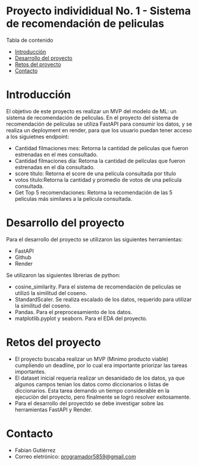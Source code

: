 # Proyecto individidual No. 1 - Sistema de recomendación de peliculas

Tabla de contenido
- [Introducción](#introducción)
- [Desarrollo del proyecto](#desarrollo-del-proyecto)
- [Retos del proyecto](#retos-del-proyecto)
- [Contacto](#contacto)

# Introducción
El objetivo de este proyecto es realizar un MVP del modelo de ML: un sistema de recomendación de pelìculas. 
En el proyecto del sistema de recomendación de películas se utiliza FastAPI para consumir los datos, y se realiza un deployment en render, para que los usuario puedan tener acceso a los siguietnes endpoint:
- Cantidad filmaciones mes: Retorna la cantidad de películas que fueron estrenadas en el mes consultado.
- Cantidad filmaciones día: Retorna la cantidad de películas que fueron estrenadas en el día consultado.
- score titulo: Retorna el score de una película consultada por título
- votos titulo:Retorna la cantidad y promedio de votos de una película consultada.
- Get Top 5 recomendaciones: Retorna la recomendación de las 5 peliculas más similares a la pelicula consultada. 

# Desarrollo del proyecto
Para el desarrollo del proyecto se utilizaron las siguientes herramientas:
- FastAPI
- Github
- Render

Se utilizaron las siguientes librerias de python:
- cosine_similarity. Para el sistema de recomendación de peliculas se utilizó la similitud del coseno.
- StandardScaler. Se realiza escalado de los datos, requerido para utilizar la similitud del coseno.
- Pandas. Para el preprocesamiento de los datos.
- matplotlib.pyplot y seaborn. Para el EDA del proyecto.

# Retos del proyecto
- El proyecto buscaba realizar un MVP (Mìnimo producto viable) cumpliendo un deadline, por lo cual era importante priorizar las tareas importantes.
- El dataset inicial requeria realizar un desanidado de los datos, ya que algunos campos tenian los datos como diccionarios o listas de diccionarios. Esta tarea demando un tiempo considerable en la ejecuciòn del proyecto, pero finalmente se logró resolver exitosamente.
- Para el desarrollo del proyectdo se debe investigar sobre las herramientas FastAPI y Render.
  

# Contacto
- Fabian Gutiérrez
- Correo eletrónico: programador5859@gmail.com
